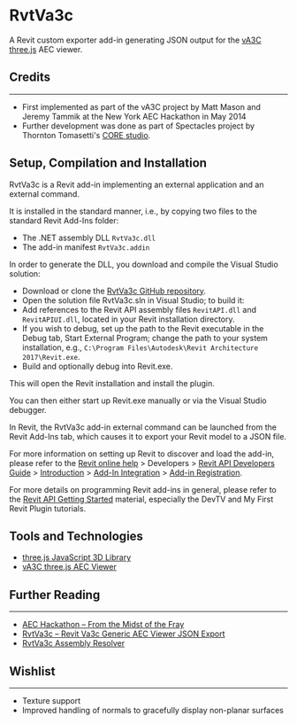 # RvtVa3c

A Revit custom exporter add-in generating JSON output for the [vA3C](http://va3c.github.io) [three.js](http://threejs.org) AEC viewer.


## Credits
---------------

 * First implemented as part of the vA3C project by Matt Mason and Jeremy Tammik at the New York AEC Hackathon in May 2014
 * Further development was done as part of Spectacles project by Thornton Tomasetti's [CORE studio](http://core.thorntontomasetti.com/).


## Setup, Compilation and Installation

RvtVa3c is a Revit add-in implementing an external application and an external command.

It is installed in the standard manner, i.e., by copying two files to the standard Revit Add-Ins folder:

- The .NET assembly DLL `RvtVa3c.dll`
- The add-in manifest `RvtVa3c.addin`

In order to generate the DLL, you download and compile the Visual Studio solution:

- Download or clone the [RvtVa3c GitHub repository](https://github.com/va3c/RvtVa3c).
- Open the solution file RvtVa3c.sln in Visual Studio; to build it:
- Add references to the Revit API assembly files `RevitAPI.dll` and `RevitAPIUI.dll`, located in your Revit installation directory.
- If you wish to debug, set up the path to the Revit executable in the Debug tab, Start External Program; change the path to your system installation, e.g., `C:\Program Files\Autodesk\Revit Architecture 2017\Revit.exe`.
- Build and optionally debug into Revit.exe.

This will open the Revit installation and install the plugin.

You can then either start up Revit.exe manually or via the Visual Studio debugger.

In Revit, the RvtVa3c add-in external command can be launched from the Revit Add-Ins tab, which causes it to export your Revit model to a JSON file.

For more information on setting up Revit to discover and load the add-in, please refer to 
the [Revit online help](http://help.autodesk.com/view/RVT/2017/ENU) &gt; Developers 
&gt; [Revit API Developers Guide](http://help.autodesk.com/view/RVT/2017/ENU/?guid=GUID-F0A122E0-E556-4D0D-9D0F-7E72A9315A42) 
&gt; [Introduction](http://help.autodesk.com/cloudhelp/2017/ENU/Revit-API/files/GUID-C574D4C8-B6D2-4E45-93A5-7E35B7E289BE.htm) 
&gt; [Add-In Integration](http://help.autodesk.com/cloudhelp/2017/ENU/Revit-API/files/GUID-4BE74935-A15C-4536-BD9C-7778766CE392.htm) 
&gt; [Add-in Registration](http://help.autodesk.com/cloudhelp/2017/ENU/Revit-API/files/GUID-4FFDB03E-6936-417C-9772-8FC258A261F7.htm).

For more details on programming Revit add-ins in general, please refer to the [Revit API Getting Started](http://thebuildingcoder.typepad.com/blog/about-the-author.html#2) material, especially the DevTV and My First Revit Plugin tutorials.


## Tools and Technologies

* [three.js JavaScript 3D Library](https://github.com/mrdoob/three.js)
* [vA3C three.js AEC Viewer](http://va3c.github.io)


## Further Reading
---------------

* [AEC Hackathon – From the Midst of the Fray](http://thebuildingcoder.typepad.com/blog/2014/05/aec-hackathon-from-the-midst-of-the-fray.html)
* [RvtVa3c – Revit Va3c Generic AEC Viewer JSON Export](http://thebuildingcoder.typepad.com/blog/2014/05/rvtva3c-revit-va3c-generic-aec-viewer-json-export.html)
* [RvtVa3c Assembly Resolver](http://thebuildingcoder.typepad.com/blog/2014/05/rvtva3c-assembly-resolver.html)


## Wishlist
--------

* Texture support
* Improved handling of normals to gracefully display non-planar surfaces
